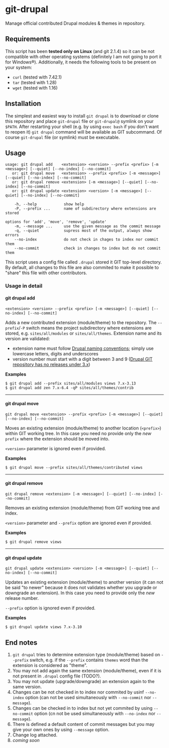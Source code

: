 # git-drupal

Manage official contributed Drupal modules & themes in repository.

## Requirements

This script has been **tested only on Linux** (and git 2.1.4) so it can be not
compatible with other operating systems (definitely I am not going to port it
for Windows&reg;). Additionally, it needs the following tools to be present on
your system:

- `curl` (tested with 7.42.1)
- `tar` (tested with 1.28)
- `wget` (tested with 1.16)

## Installation

The simplest and easiest way to install `git drupal` is to download or clone
this repository and place `git-drupal` file or `git-drupal@` symlink on your
`$PATH`. After restarting your shell (e.g. by using `exec bash` if you don't
want to reopen it) `git drupal` command will be available as GIT subcommand. Of
course `git-drupal` file (or symlink) must be executable.

## Usage

```
usage: git drupal add    <extension> <version> --prefix <prefix> [-m <message>] [--quiet] [--no-index] [--no-commit]
   or: git drupal move   <extension> --prefix <prefix> [-m <message>] [--quiet] [--no-index] [--no-commit]
   or: git drupal remove <extension> [-m <message>] [--quiet] [--no-index] [--no-commit]
   or: git drupal update <extension> <version> [-m <message>] [--quiet] [--no-index] [--no-commit]

    -h, --help            show help
    -P, --prefix ...      name of subdirectory where extensions are stored

options for 'add', 'move', 'remove', 'update'
    -m, --message ...     use the given message as the commit message
    -q, --quiet           supress most of the output, always show errors
    --no-index            do not check in chages to index nor commit them
    --no-commit           check in changes to index but do not commit them
```

This script uses a config file called `.drupal` stored it GIT top-level
directory. By default, all changes to this file are also commited to make it
possible to "share" this file with other contributors.

### Usage in detail

#### git drupal add
```
<extension> <version> --prefix <prefix> [-m <message>] [--quiet] [--no-index] [--no-commit]
```

Adds a new contributed extension (module/theme) to the repository.
The `--prefix`/`-P` switch means the project subdirectory where extensions are
stored, e.g. `sites/all/modules` or `sites/all/themes`. Extension name and its
version are validated:

- extension name must follow [Drupal naming conventions](https://www.drupal.org/node/1074362);
simply use lowercase letters, digits and underscores
- version number must start with a digit between 3 and 9 ([Drupal GIT repository
has no releases under 3.x](http://cgit.drupalcode.org/drupal/refs))

**Examples**

```
$ git drupal add --prefix sites/all/modules views 7.x-3.13
$ git drupal add zen 7.x-6.4 -qP sites/all/themes/contrib
```

---

#### git drupal move
```
git drupal move <extension> --prefix <prefix> [-m <message>] [--quiet] [--no-index] [--no-commit]
```

Moves an existing extension (module/theme) to another location (`<prefix>`)
within GIT working tree. In this case you need no provide only the *new*
`prefix` where the extension should be moved into.

`<version>` parameter is ignored even if provided.

**Examples**

```
$ git drupal move --prefix sites/all/themes/contributed views
```

---

#### git drupal remove

```
git drupal remove <extension> [-m <message>] [--quiet] [--no-index] [--no-commit]
```

Removes an existing extension (module/theme) from GIT working tree and index.

`<version>` parameter and `--prefix` option are ignored even if provided.

**Examples**

```
$ git drupal remove views
```

---

#### git drupal update

```
git drupal update <extension> <version> [-m <message>] [--quiet] [--no-index] [--no-commit]
```

Updates an existing extension (module/theme) to another version (it can not be
said "to newer" because it does not validates whether you upgrade or downgrade
an extension). In this case you need to provide only the *new* release number.

`--prefix` option is ignored even if provided.

**Examples**

```
$ git drupal update views 7.x-3.10
```

## End notes

1. `git drupal` tries to determine extension type (module/theme) based on
`--prefix` switch, e.g. if the `--prefix` contains `themes` word than the
extension is considered as "theme".
1. You may not add again the same extension (module/theme), even if it is not
present in `.drupal` config file (TODO?).
1. You may not update (upgrade/downgrade) an extension again to the same
version.
1. Changes can be not checked in to index nor commited by usinf `--no-index`
option (can not be used simultaneously with `--no-commit` nor `--message`).
1. Changes can be checked in to index but not yet commited by using `--no-commit`
option (cn not be used simultaneously with `--no-index` nor `--message`).
1. There is defined a default content of commit messages but you may give your
own ones by using `--message` option.
1. Change log attached.
1. *coming soon*
